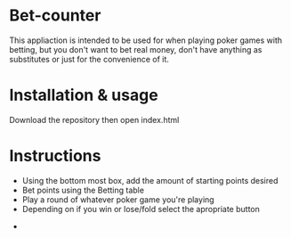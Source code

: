 # Bet-counter
This appliaction is intended to be used for when playing poker games with betting, but you don't want to bet real money, don't have anything as substitutes or just for the convenience of it.

# Installation & usage
Download the repository then open index.html

# Instructions
* Using the bottom most box, add the amount of starting points desired
* Bet points using the Betting table
* Play a round of whatever poker game you're playing
* Depending on if you win or lose/fold select the apropriate button
- 
